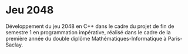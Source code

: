 # Jeu 2048

Développement du jeu 2048 en C++ dans le cadre du projet de fin de semestre 1 en programmation impérative, réalisé dans le cadre de la première année du double diplôme Mathématiques-Informatique à Paris-Saclay.

